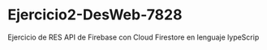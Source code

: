 # Ejercicio2-DesWeb-7828
Ejercicio de RES API de Firebase con Cloud Firestore en lenguaje lypeScrip
